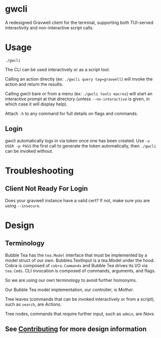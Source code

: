 # gwcli

A redesigned Gravwell client for the terminal, supporting both TUI-served interactivity and non-interactive script calls. 

# Usage

`./gwcli`

The CLI can be used interactively or as a script tool.

Calling an action directly (ex: `./gwcli query tag=gravwell`) will invoke the action and return the results.

Calling gwcli bare or from a menu (ex: `./gwcli tools macros`) will start an interactive prompt at that directory (unless `--no-interactive` is given, in which case it will display help).

Attach `-h` to any command for full details on flags and commands.

## Login

gwcli automatically logs in via token once one has been created. Use `-u USER -p PASS` the first call to generate the token automatically, then `./gwcli` can be invoked without.

# Troubleshooting

## Client Not Ready For Login

Does your gravwell instance have a valid cert? If not, make sure you are using `--insecure`.

# Design

## Terminology

Bubble Tea has the `tea.Model` interface that must be implemented by a model struct of our own. Bubbles.TextInput is a tea.Model under the hood. Cobra is composed of `cobra.Commands` and Bubble Tea drives its I/O via `tea.Cmds`. CLI invocation is composed of commands, arguments, and flags.

So we are using our own terminology to avoid further homonyms. 

Our Bubble Tea model implementation, our controller, is *Mother*.

Tree leaves (commands that can be invoked interactively or from a script), such as `search`, are *Actions*.

Tree nodes, commands that require further input, such as `admin`, are *Navs*.

## See [Contributing](CONTRIBUTING.md) for more design information